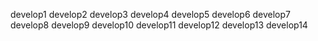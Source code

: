 develop1
develop2
develop3
develop4
develop5
develop6
develop7
develop8
develop9
develop10
develop11
develop12
develop13
develop14
